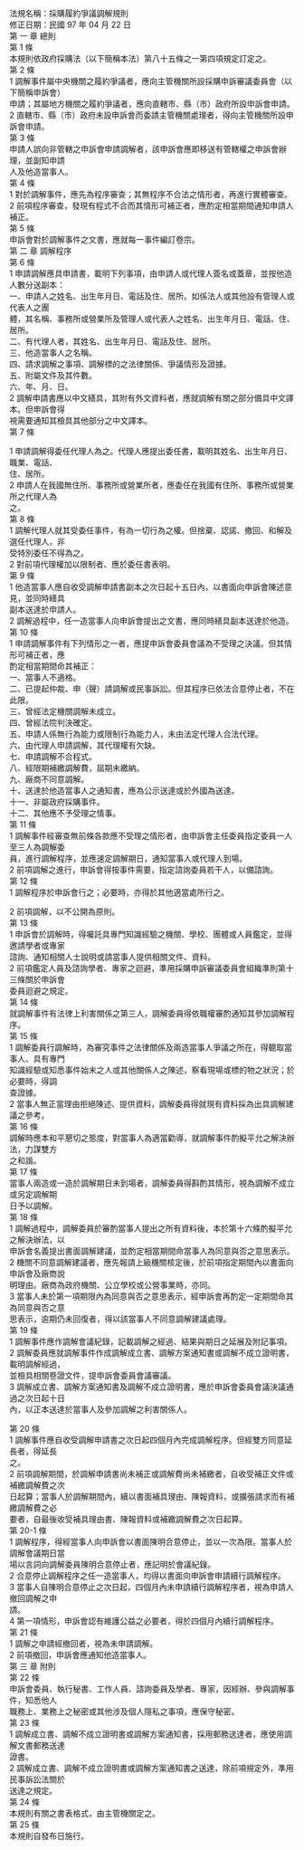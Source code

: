 法規名稱：採購履約爭議調解規則  
修正日期：民國 97 年 04 月 22 日  
第 一 章 總則  
第 1 條  
本規則依政府採購法（以下簡稱本法）第八十五條之一第四項規定訂定之。  
第 2 條  
1 調解事件屬中央機關之履約爭議者，應向主管機關所設採購申訴審議委員會（以下簡稱申訴會）  
申請；其屬地方機關之履約爭議者，應向直轄市、縣（市）政府所設申訴會申請。  
2 直轄市、縣（市）政府未設申訴會而委請主管機關處理者，得向主管機關所設申訴會申請。  
第 3 條  
申請人誤向非管轄之申訴會申請調解者，該申訴會應即移送有管轄權之申訴會辦理，並副知申請  
人及他造當事人。  
第 4 條  
1 對於調解事件，應先為程序審查；其無程序不合法之情形者，再進行實體審查。  
2 前項程序審查，發現有程式不合而其情形可補正者，應酌定相當期間通知申請人補正。  
第 5 條  
申訴會對於調解事件之文書，應就每一事件編訂卷宗。  
第 二 章 調解程序  
第 6 條  
1 申請調解應具申請書，載明下列事項，由申請人或代理人簽名或蓋章，並按他造人數分送副本：  
一、申請人之姓名、出生年月日、電話及住、居所。如係法人或其他設有管理人或代表人之團  
體，其名稱、事務所或營業所及管理人或代表人之姓名、出生年月日、電話、住、居所。  
二、有代理人者，其姓名、出生年月日、電話及住、居所。  
三、他造當事人之名稱。  
四、請求調解之事項、調解標的之法律關係、爭議情形及證據。  
五、附屬文件及其件數。  
六、年、月、日。  
2 調解申請書應以中文繕具，其附有外文資料者，應就調解有關之部分備具中文譯本。但申訴會得  
視需要通知其檢具其他部分之中文譯本。  
第 7 條  


1 申請調解得委任代理人為之。代理人應提出委任書，載明其姓名、出生年月日、職業、電話、  
住、居所。  
2 申請人在我國無住所、事務所或營業所者，應委任在我國有住所、事務所或營業所之代理人為  
之。  
第 8 條  
1 調解代理人就其受委任事件，有為一切行為之權。但捨棄、認諾、撤回、和解及選任代理人，非  
受特別委任不得為之。  
2 對前項代理權加以限制者、應於委任書表明。  
第 9 條  
1 他造當事人應自收受調解申請書副本之次日起十五日內，以書面向申訴會陳述意見，並同時繕具  
副本送達於申請人。  
2 調解過程中，任一造當事人向申訴會提出之文書，應同時繕具副本送達於他造。  
第 10 條  
1 申請調解事件有下列情形之一者，應提申訴會委員會議為不受理之決議。但其情形可補正者，應  
酌定相當期間命其補正：  
一、當事人不適格。  
二、已提起仲裁、申（聲）請調解或民事訴訟。但其程序已依法合意停止者，不在此限。  
三、曾經法定機關調解未成立。  
四、曾經法院判決確定。  
五、申請人係無行為能力或限制行為能力人，未由法定代理人合法代理。  
六、由代理人申請調解，其代理權有欠缺。  
七、申請調解不合程式。  
八、經限期補繳調解費，屆期未繳納。  
九、廠商不同意調解。  
十、送達於他造當事人之通知書，應為公示送達或於外國為送達。  
十一、非屬政府採購事件。  
十二、其他應不予受理之情事。  
第 11 條  
1 調解事件經審查無前條各款應不受理之情形者，由申訴會主任委員指定委員一人至三人為調解委  
員，進行調解程序，並應速定調解期日，通知當事人或代理人到場。  
2 前項調解之進行，申訴會得按事件需要，指定諮詢委員若干人，以備諮詢。  
第 12 條  
1 調解程序於申訴會行之；必要時，亦得於其他適當處所行之。  


2 前項調解，以不公開為原則。  
第 13 條  
1 申訴會於調解時，得囑託具專門知識經驗之機關、學校、團體或人員鑑定，並得邀請學者或專家  
諮詢、通知相關人士說明或請當事人提供相關文件、資料。  
2 前項鑑定人員及諮詢學者、專家之迴避，準用採購申訴審議委員會組織準則第十三條關於申訴會  
委員迴避之規定。  
第 14 條  
就調解事件有法律上利害關係之第三人，調解委員得依職權審酌通知其參加調解程序。  
第 15 條  
1 調解委員行調解時，為審究事件之法律關係及兩造當事人爭議之所在，得聽取當事人、具有專門  
知識經驗或知悉事件始末之人或其他關係人之陳述，察看現場或標的物之狀況；於必要時，得調  
查證據。  
2 當事人無正當理由拒絕陳述、提供資料，調解委員得就現有資料採為出具調解建議之參考。  
第 16 條  
調解時應本和平懇切之態度，對當事人為適當勸導，就調解事件酌擬平允之解決辦法，力謀雙方  
之和諧。  
第 17 條  
當事人兩造或一造於調解期日未到場者，調解委員得斟酌其情形，視為調解不成立或另定調解期  
日予以調解。  
第 18 條  
1 調解過程中，調解委員於審酌當事人提出之所有資料後，本於第十六條酌擬平允之解決辦法，以  
申訴會名義提出書面調解建議，並酌定相當期間命當事人為同意與否之意思表示。  
2 機關不同意調解建議者，應先報請上級機關核定後，於前項指定期間內以書面向申訴會及廠商說  
明理由。廠商為政府機關、公立學校或公營事業時，亦同。  
3 當事人未於第一項期限內為同意與否之意思表示，經申訴會再酌定一定期間命其為同意與否之意  
思表示，逾期仍未回復者，得以該當事人不同意調解建議處理。  
第 19 條  
1 調解事件應作調解會議紀錄，記載調解之經過、結果與期日之延展及附記事項。  
2 調解委員應就調解事件作成調解成立書、調解方案通知書或調解不成立證明書，載明調解經過，  
並檢具相關卷證文件，提申訴會委員會議審議。  
3 調解成立書、調解方案通知書及調解不成立證明書，應於申訴會委員會議決議通過之次日起十日  
內，以正本送達於當事人及參加調解之利害關係人。  


第 20 條  
1 調解事件應自收受調解申請書之次日起四個月內完成調解程序。但經雙方同意延長者，得延長  
之。  
2 前項調解期間，於調解申請書尚未補正或調解費尚未補繳者，自收受補正文件或補繳調解費之次  
日起算；當事人於調解期間內，續以書面補具理由、陳報資料，或擴張請求而有補繳調解費之必  
要者，自最後收受補具理由書、陳報資料或補繳調解費之次日起算。  
第 20-1 條  
1 調解程序，得經當事人向申訴會以書面陳明合意停止，並以一次為限。當事人於調解會議期日當  
場以言詞向調解委員陳明合意停止者，應記明於會議紀錄。  
2 合意停止調解程序之任一造當事人，均得以書面向申訴會申請續行調解程序。  
3 當事人自陳明合意停止之次日起，四個月內未申請續行調解程序者，視為申請人撤回調解之申  
請。  
4 第一項情形，申訴會認有維護公益之必要者，得於四個月內續行調解程序。  
第 21 條  
1 調解之申請經撤回者，視為未申請調解。  
2 前項撤回，申訴會應通知他造當事人。  
第 三 章 附則  
第 22 條  
申訴會委員、執行秘書、工作人員、諮詢委員及學者、專家，因經辦、參與調解事件，知悉他人  
職務上、業務上之秘密或其他涉及個人隱私之事項，應保守秘密。  
第 23 條  
1 調解成立書、調解不成立證明書或調解方案通知書，採用郵務送達者，應使用調解文書郵務送達  
證書。  
2 調解成立書、調解不成立證明書或調解方案通知書之送達，除前項規定外，準用民事訴訟法關於  
送達之規定。  
第 24 條  
本規則有關之書表格式，由主管機關定之。  
第 25 條  
本規則自發布日施行。  


